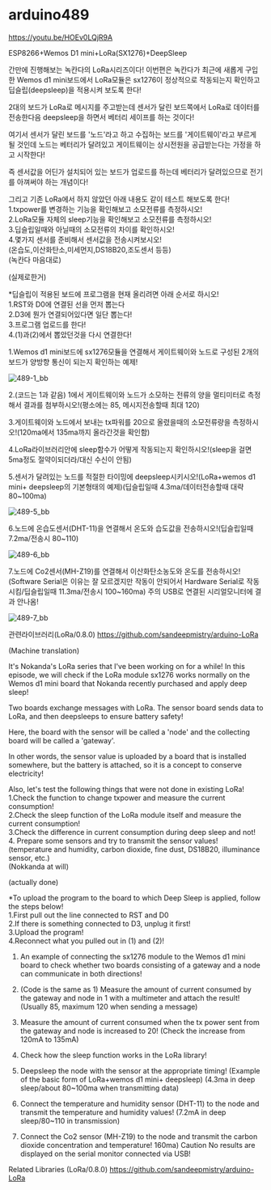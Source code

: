 # arduino489

https://youtu.be/HOEv0LQjR9A<BR>
  
ESP8266+Wemos D1 mini+LoRa(SX1276)+DeepSleep

간만에 진행해보는 녹칸다의 LoRa시리즈이다!
이번편은 녹칸다가 최근에 새롭게 구입한 Wemos d1 mini보드에서 LoRa모듈은 sx1276이 정상적으로 작동되는지 확인하고 딥슬립(deepsleep)을 적용시켜 보도록 한다!

2대의 보드가 LoRa로 메시지를 주고받는데 센서가 달린 보드쪽에서 LoRa로 데이터를 전송한다음 deepsleep을 하면서 베터리 세이프를 하는 것이다!

여기서 센서가 달린 보드를 '노드'라고 하고 수집하는 보드를 '게이트웨이'라고 부르게 될 것인데 노드는 베터리가 달려있고 게이트웨이는 상시전원을 공급받는다는 가정을 하고 시작한다!

즉 센서값을 어딘가 설치되어 있는 보드가 업로드를 하는데 베터리가 달려있으므로 전기를 아껴써야 하는 개념이다!

그리고 기존 LoRa에서 하지 않았던 아래 내용도 같이 테스트 해보도록 한다!<BR>
1.txpower를 변경하는 기능을 확인해보고 소모전류를 측정하시오!<BR>
2.LoRa모듈 자체의 sleep기능을 확인해보고 소모전류를 측정하시오!<BR>
3.딥슬립일때와 아닐때의 소모전류의 차이를 확인하시오!<BR>
4.몇가지 센서를 준비해서 센서값을 전송시켜보시오!<BR>
(온습도,이산화탄소,미세먼지,DS18B20,조도센서 등등)<BR>
(녹칸다 마음대로)

(실제로한거)

*딥슬립이 적용된 보드에 프로그램을 현재 올리려면 아래 순서로 하시오!<BR>
1.RST와 D0에 연결된 선을 먼저 뽑는다<BR>
2.D3에 뭔가 연결되어있다면 일단 뽑는다!<BR>
3.프로그램 업로드를 한다!<BR>
4.(1)과(2)에서 뽑았던것을 다시 연결한다!

1.Wemos d1 mini보드에 sx1276모듈을 연결해서 게이트웨이와 노드로 구성된 2개의 보드가 양방향 통신이 되는지 확인하는 예제!

![489-1_bb](https://user-images.githubusercontent.com/106683637/171844332-cb5d450a-403c-4d90-97d7-2b5f26b3d696.jpg)
  
2.(코드는 1과 같음) 1에서 게이트웨이와 노드가 소모하는 전류의 양을 멀티미터로 측정해서 결과를 첨부하시오!(평소에는 85, 메시지전송할때 최대 120)

3.게이트웨이와 노드에서 보내는 tx파워를 20으로 올렸을때의 소모전류량을 측정하시오!(120ma에서 135ma까지 올라간것을 확인함)

4.LoRa라이브러리안에 sleep함수가 어떻게 작동되는지 확인하시오!(sleep을 걸면 5ma정도 절약이되더라/대신 수신이 안됨)

5.센서가 달려있는 노드를 적절한 타이밍에 deepsleep시키시오!(LoRa+wemos d1 mini+ deepsleep의 기본형태의 예제)(딥슬립일때 4.3ma/데이터전송할때 대략80~100ma)

![489-5_bb](https://user-images.githubusercontent.com/106683637/171844331-61387407-289d-49de-95bd-7bc18be66894.jpg)
  
6.노드에 온습도센서(DHT-11)을 연결해서 온도와 습도값을 전송하시오!(딥슬립일때 7.2ma/전송시 80~110)

![489-6_bb](https://user-images.githubusercontent.com/106683637/171844329-14e5d0f3-f000-4b40-b124-7627686d7424.jpg)
  
7.노드에 Co2센서(MH-Z19)를 연결해서 이산화탄소농도와 온도를 전송하시오!(Software Serial은 이유는 잘 모르겠지만 작동이 안되어서 Hardware Serial로 작동시킴/딥슬립일때 11.3ma/전송시 100~160ma) 주의 USB로 연결된 시리얼모니터에 결과 안나옴!

![489-7_bb](https://user-images.githubusercontent.com/106683637/171844325-59012749-8eea-45d7-b655-f917a67613bd.jpg)
  
관련라이브러리(LoRa/0.8.0)
https://github.com/sandeepmistry/arduino-LoRa
  
(Machine translation)

It's Nokanda's LoRa series that I've been working on for a while!
In this episode, we will check if the LoRa module sx1276 works normally on the Wemos d1 mini board that Nokanda recently purchased and apply deep sleep!

Two boards exchange messages with LoRa. The sensor board sends data to LoRa, and then deepsleeps to ensure battery safety!

Here, the board with the sensor will be called a 'node' and the collecting board will be called a 'gateway'.

In other words, the sensor value is uploaded by a board that is installed somewhere, but the battery is attached, so it is a concept to conserve electricity!

Also, let's test the following things that were not done in existing LoRa!<BR>
1.Check the function to change txpower and measure the current consumption!<BR>
2.Check the sleep function of the LoRa module itself and measure the current consumption!<BR>
3.Check the difference in current consumption during deep sleep and not!<BR>
4. Prepare some sensors and try to transmit the sensor values!<BR>
(temperature and humidity, carbon dioxide, fine dust, DS18B20, illuminance sensor, etc.)<BR>
(Nokkanda at will)

(actually done)

*To upload the program to the board to which Deep Sleep is applied, follow the steps below!<BR>
1.First pull out the line connected to RST and D0<BR>
2.If there is something connected to D3, unplug it first!<BR>
3.Upload the program!<BR>
4.Reconnect what you pulled out in (1) and (2)!<BR>

1. An example of connecting the sx1276 module to the Wemos d1 mini board to check whether two boards consisting of a gateway and a node can communicate in both directions!

2. (Code is the same as 1) Measure the amount of current consumed by the gateway and node in 1 with a multimeter and attach the result! (Usually 85, maximum 120 when sending a message)

3. Measure the amount of current consumed when the tx power sent from the gateway and node is increased to 20! (Check the increase from 120mA to 135mA)

4. Check how the sleep function works in the LoRa library!
  
5. Deepsleep the node with the sensor at the appropriate timing! (Example of the basic form of LoRa+wemos d1 mini+ deepsleep) (4.3ma in deep sleep/about 80~100ma when transmitting data)

6. Connect the temperature and humidity sensor (DHT-11) to the node and transmit the temperature and humidity values! (7.2mA in deep sleep/80~110 in transmission)

7. Connect the Co2 sensor (MH-Z19) to the node and transmit the carbon dioxide concentration and temperature! 160ma) Caution No results are displayed on the serial monitor connected via USB!

Related Libraries (LoRa/0.8.0)
https://github.com/sandeepmistry/arduino-LoRa
